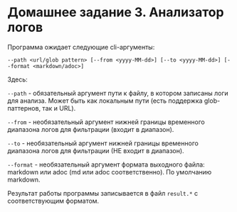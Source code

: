 # Домашнее задание 3. Анализатор логов

Программа ожидает следующие cli-аргументы:
```
--path <url/glob pattern> [--from <yyyy-MM-dd>] [--to <yyyy-MM-dd>] [--format <markdown/adoc>]
```
Здесь:

`--path` - обязательный аргумент пути к файлу, в котором записаны логи для анализа. Может быть как локальным пути (есть поддержка glob-паттернов, так и URL).

`--from` - необязательный аргумент нижней границы временного диапазона логов для фильтрации (входит в диапазон).

`--to` - необязательный аргумент нижней границы временного диапазона логов для фильтрации (НЕ входит в диапазон).

`--format` - необязательный аргумент формата выходного файла: markdown или adoc (md или adoc соответственно). По умолчанию markdown.

Результат работы программы записывается в файл `result.*` с соответствующим форматом.
